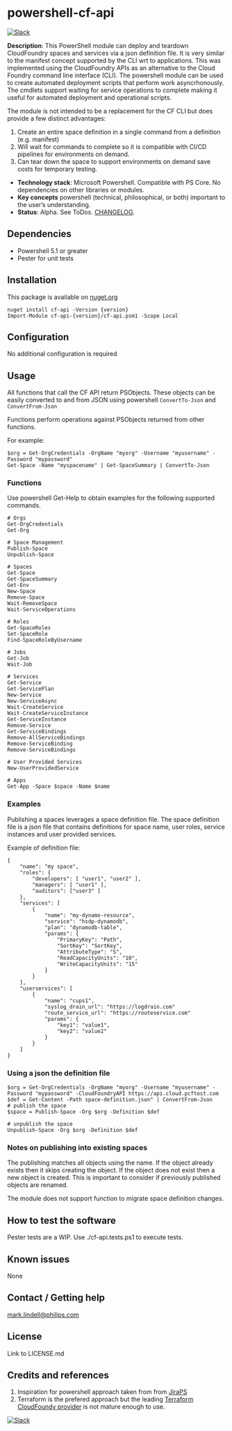 # powershell-cf-api

[![Slack](https://philips-software-slackin.now.sh/badge.svg)](https://philips-software-slackin.now.sh)

**Description**:  This PowerShell module can deploy and teardown CloudFoundry spaces and services via a json definition file. It is very similar to the manifest concept supported by the CLI wrt to applications.  This was implemented using the CloudFoundry APIs as an alternative to the Cloud Foundry command line interface (CLI). The powershell module can be used to create automated deployment scripts that perform work asyncrhonously. The cmdlets support waiting for service operations to complete making it useful for automated deployment and operational scripts.

The module is not intended to be a replacement for the CF CLI but does provide a few distinct advantages:

1. Create an entire space definition in a single command from a definition (e.g. manifest)
2. Will wait for commands to complete so it is compatible with CI/CD pipelines for environments on demand.
3. Can tear down the space to support environments on demand save costs for temporary testing.

  - **Technology stack**: Microsoft Powershell. Compatible with PS Core. No dependencies on other libraries or modules.
  - **Key concepts** powershell  (technical, philosophical, or both) important to the user’s understanding.
  - **Status**:  Alpha. See ToDos. [CHANGELOG](CHANGELOG.md).

## Dependencies

* Powershell 5.1 or greater
* Pester for unit tests

## Installation

This package is available on [nuget.org](https://www.nuget.org/packages/cf-api)

```
nuget install cf-api -Version {version}
Import-Module cf-api-{version}/cf-api.psm1 -Scope Local
```
## Configuration

No additional configuration is required

## Usage

All functions that call the CF API return PSObjects. These objects can be easily converted to and from JSON using powershell `ConvertTo-Json` and `ConvertFrom-Json`

Functions perform operations against PSObjects returned from other functions.

For example:

```
$org = Get-OrgCredentials -OrgName "myorg" -Username "myusername" -Password "mypassword"
Get-Space -Name "myspacename" | Get-SpaceSummary | ConvertTo-Json
```
### Functions
Use powershell Get-Help to obtain examples for the following supported commands.
```
# Orgs
Get-OrgCredentials
Get-Org

# Space Management
Publish-Space
Unpublish-Space

# Spaces
Get-Space
Get-SpaceSummary
Get-Env
New-Space
Remove-Space
Wait-RemoveSpace
Wait-ServiceOperations

# Roles
Get-SpaceRoles
Set-SpaceRole
Find-SpaceRoleByUsername

# Jobs
Get-Job
Wait-Job

# Services
Get-Service
Get-ServicePlan
New-Service
New-ServiceAsync
Wait-CreateService
Wait-CreateServiceInstance
Get-ServiceInstance
Remove-Service
Get-ServiceBindings
Remove-AllServiceBindings
Remove-ServiceBinding
Remove-ServiceBindings

# User Provided Services
New-UserProvidedService

# Apps
Get-App -Space $space -Name $name
```

### Examples

Publishing a spaces leverages a space definition file. The space definition file is a json file that contains definitions for space name, user roles, service instances and user provided services.

Example of definition file:

```
{
    "name": "my space",
    "roles": {
        "developers": [ "user1", "user2" ], 
        "managers": [ "user1" ],
        "auditors": ["user3" ]
    },
    "services": [
        {
            "name": "my-dynamo-resource",
            "service": "hsdp-dynamodb",
            "plan": "dynamodb-table",
            "params": {
                "PrimaryKey": "Path",
                "SortKey": "SortKey",
                "AttributeType": "S",
                "ReadCapacityUnits": "10",
                "WriteCapacityUnits": "15"
            }
        }
    ],
    "userservices": [
        {
            "name": "cups1",
            "syslog_drain_url": "https://logdrain.com"
            "route_service_url": "https://routeservice.com"
            "params": {
                "key1": "value1",
                "key2": "value2"
            }
        }
    ]
}
````
### Using a json the definition file

```
$org = Get-OrgCredentials -OrgName "myorg" -Username "myusername" -Password "mypassword" -CloudFoundryAPI https://api.cloud.pcftest.com
$def = Get-Content -Path space-definition.json" | ConvertFrom-Json
# publish the space
$space = Publish-Space -Org $org -Definition $def

# unpublish the space
Unpublish-Space -Org $org -Definition $def
```
### Notes on publishing into existing spaces
The publishing matches all objects using the name. If the object already exists then it skips creating the object. If the object does not exist then a new object is created.  This is important to consider if previously published objects are renamed.

The module does not support function to migrate space definition changes.


## How to test the software

Pester tests are a WIP. Use ./cf-api.tests.ps1 to execute tests.

## Known issues

None

## Contact / Getting help

mark.lindell@philips.com

## License

Link to LICENSE.md

## Credits and references

1. Inspiration for powershell approach taken from from [JiraPS](https://github.com/AtlassianPS/JiraPS)
2. Terraform is the prefered approach but the leading [Terraform CloudFoundy provider](https://github.com/mevansam/terraform-provider-cf) is not mature enough to use.

[![Slack](https://philips-software-slackin.now.sh/badge.svg)](https://philips-software-slackin.now.sh)
